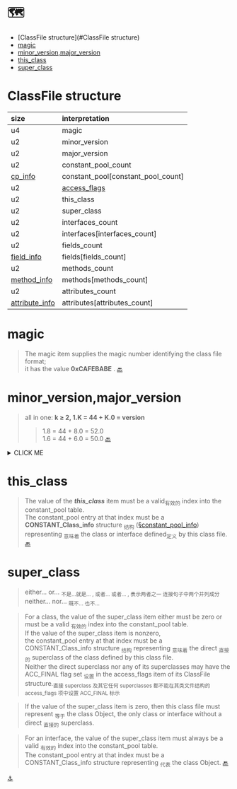 # :world_map:

- [ClassFile structure](#ClassFile structure)
- [magic](#magic)
- [minor_version,major_version](#minor_versionmajor_version)
- [this_class](#this_class)
- [super_class](#super_class)

# ClassFile structure

| size                                | interpretation                        |
|:------------------------------------|:--------------------------------------|
| u4                                  | magic                                 |
| u2                                  | minor_version                         |
| u2                                  | major_version                         |
| u2                                  | constant_pool_count                   |
| [cp_info](constant_pool_info.md)    | constant_pool[constant_pool_count]    |
| u2                                  | [access_flags](class_access_flags.md) |
| u2                                  | this_class                            |
| u2                                  | super_class                           |
| u2                                  | interfaces_count                      |
| u2                                  | interfaces[interfaces_count]          |
| u2                                  | fields_count                          |
| [field_info](field_info.md)         | fields[fields_count]                  |
| u2                                  | methods_count                         |
| [method_info](method_info.md)       | methods[methods_count]                |
| u2                                  | attributes_count                      |
| [attribute_info](attribute_info.md) | attributes[attributes_count]          |

# magic

> The magic item supplies the magic number identifying the class file format;\
it has the value **0xCAFEBABE** . [:back:](#:world_map:)



# minor_version,major_version

> all in one: **k ≥ 2, 1.K = 44 + K.0 = version**
> > 1.8 = 44 + 8.0 = 52.0\
1.6 = 44 + 6.0 = 50.0 [:back:](#:world_map:)

<details><summary>CLICK ME</summary>

> The values of the minor_version and major_version items are the minor and major version numbers of this class file.\
Together, a major and a minor version number determine the version of the class file format.\
If a class file has major version number M and minor version number m, we denote the version of its class file format as M.m.\
Thus, class file format versions may be ordered lexicographically, for example, 1.5 < 2.0 < 2.1.

> A Java Virtual Machine implementation can support a class file format of version v if and only if v lies in some contiguous range Mi.0 ≤ v ≤ Mj.m.\
The release level of the Java SE platform to which a Java Virtual Machine implementation conforms is responsible for determining the range.

> Oracle's Java Virtual Machine implementation in JDK release 1.0.2 supports class file format versions 45.0 through 45.3 inclusive.\
JDK releases 1.1.* support class file format versions in the range 45.0 through 45.65535 inclusive.\
**For k ≥ 2, JDK release 1.k supports class file format versions in the range 45.0 through 44+k.0 inclusive.**
</details>

# this_class

> The value of the ***this_class*** item must be a valid<sub>有效的</sub> index into the constant_pool table.\
The constant_pool entry at that index must be a **CONSTANT_Class_info** structure <sub>结构</sub> ([§constant_pool_info](constant_pool_info.md)) \
representing <sub>意味着</sub> the class or interface defined<sub>定义</sub>  by this class file. [:back:](#:world_map:)

# super_class

> either... or... <sub>不是...就是... , 或者... 或者... , 表示两者之一 连接句子中两个并列成分</sub>\
neither... nor... <sub>既不... 也不...</sub>

> For a class, the value of the super_class item either must be zero or must be a valid <sub>有效的</sub> index into the constant_pool table.\
If the value of the super_class item is nonzero,\
the constant_pool entry at that index must be a CONSTANT_Class_info structure <sub>结构</sub> representing <sub>意味着</sub> the direct <sub>直接的</sub> superclass of the class defined by this class file.\
Neither the direct superclass nor any of its superclasses may have the ACC_FINAL flag set <sub>设置</sub> in the access_flags item of its ClassFile structure.<sub>直接 superclass 及其它任何 superclasses 都不能在其类文件结构的access_flags 项中设置 ACC_FINAL 标示</sub>

> If the value of the super_class item is zero, then this class file must represent <sub>等于</sub> the class Object, the only class or interface without a direct <sub>直接的</sub> superclass.

> For an interface, the value of the super_class item must always be a valid <sub>有效的</sub> index into the constant_pool table.\
The constant_pool entry at that index must be a CONSTANT_Class_info structure representing <sub>代表</sub> the class Object. [:back:](#:world_map:)

[:anchor:](../../README.md)